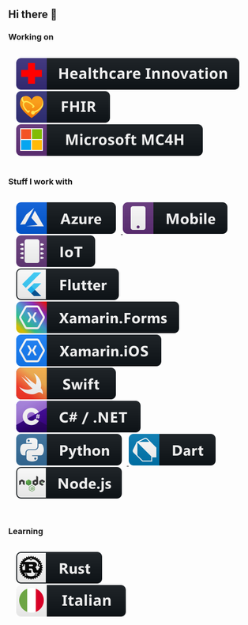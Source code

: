 ## Hi there 👋

### Working on

<p>
  <div  style="padding: 16px">
  <a href="https://www.microsoft.com/en-us/industry/health/microsoft-cloud-for-healthcare" style="padding-right: 10px">
    <img src="https://raw.githubusercontent.com/steverhall/steverhall/main/svg/dev/misc/healthcare.svg" alt="Healthcare Innovation">
  </a>
  <a href="https://www.fhir.org/">
    <img src="https://raw.githubusercontent.com/steverhall/steverhall/main/svg/dev/misc/fhir.svg" alt="FHIR" style="padding-right: 10px">
  </a>
  <a href="https://www.microsoft.com/en-us/industry/health/microsoft-cloud-for-healthcare">
    <img src="https://raw.githubusercontent.com/steverhall/steverhall/main/svg/dev/misc/mc4h.svg" alt="Microsoft MC4H">
  </a>
  </div>
</p>

### Stuff I work with

<p>
  <div  style="padding: 16px">
  <a href="https://azure.microsoft.com/en-gb/">
    <img src="https://raw.githubusercontent.com/steverhall/steverhall/main/svg/dev/services/azure.svg" alt="Azure" style="padding-right: 10px">
  </a>
 <img src="https://raw.githubusercontent.com/steverhall/steverhall/main/svg/dev/misc/mobile.svg" alt="Mobile" style="padding-right: 10px">
  <a href="https://azure.microsoft.com/en-us/overview/iot/">
    <img src="https://raw.githubusercontent.com/steverhall/steverhall/main/svg/dev/misc/iot.svg" alt="IoT">
  </a>

  <br>

  <a href="https://flutter.dev/">
    <img src="https://raw.githubusercontent.com/steverhall/steverhall/main/svg/dev/frameworks/flutter.svg" alt="Flutter" style="padding-right: 10px">
  </a>
  <a href="https://github.com/xamarin/Xamarin.Forms">
    <img src="https://raw.githubusercontent.com/steverhall/steverhall/main/svg/dev/frameworks/xamarin_forms.svg" alt="Xamarin.Forms" style="padding-right: 10px">
  </a>
  <a href="https://github.com/xamarin/xamarin-macios">
      <img src="https://raw.githubusercontent.com/steverhall/steverhall/main/svg/dev/frameworks/xamarin_ios.svg" alt="Xamarin">
  </a>

  <br>

  <a href="https://github.com/apple/swift">
    <img src="https://raw.githubusercontent.com/steverhall/steverhall/main/svg/dev/languages/swift.svg" alt="Swift" style="padding-right: 10px">
  </a>
  <a href="https://dotnet.microsoft.com/en-us/languages/csharp">
      <img src="https://raw.githubusercontent.com/steverhall/steverhall/main/svg/dev/languages/csharp_dotnet.svg" alt="CSharp" style="padding-right: 10px">
  </a>
  <a href="https://www.python.org/">
      <img src="https://raw.githubusercontent.com/steverhall/steverhall/main/svg/dev/languages/python.svg" alt="Python" style="padding-right: 10px">
  </a>
  <a href="https://dart.dev/">
      <img src="https://raw.githubusercontent.com/steverhall/steverhall/main/svg/dev/languages/dart.svg" alt="Dart">
  </a>

  <br>

  <a href="https://nodejs.org/">
      <img src="https://raw.githubusercontent.com/steverhall/steverhall/main/svg/dev/frameworks/nodejs.svg" alt="NodeJS">
  </a>
</p>
</div>

### Learning
<div  style="padding: 16px">
  <a href="https://www.rust-lang.org/">
      <img src="https://raw.githubusercontent.com/steverhall/steverhall/main/svg/dev/languages/rust.svg" alt="Rust">
  </a>

  <br>

  <a href="https://www.duolingo.com/course/it/en/Learn-Italian">
      <img src="https://raw.githubusercontent.com/steverhall/steverhall/main/svg/languages/italian.svg" alt="Italian">
  </a>
</div>



<!--
**steverhall/steverhall** is a ✨ _special_ ✨ repository because its `README.md` (this file) appears on your GitHub profile.

Here are some ideas to get you started:

- 🔭 I’m currently working on ...
- ⚡ Fun fact: ...
- 🌱 I’m currently learning ...
- 👯 I’m looking to collaborate on ...
- 🤔 I’m looking for help with ...
- 💬 Ask me about ...
- 📫 How to reach me: ...
- 😄 Pronouns: ...
-->
